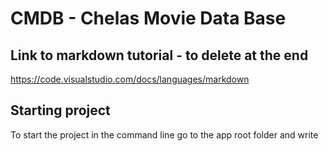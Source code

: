 # CMDB - Chelas Movie Data Base

## Link to markdown tutorial - to delete at the end

<https://code.visualstudio.com/docs/languages/markdown>

## Starting project

To start the project in the command line go to the app root folder and write
